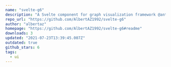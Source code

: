 ```yaml
---
name: "svelte-g6"
description: "A Svelte component for graph visualization framework @antv/g6"
repo_url: "https://github.com/AlbertAZ1992/svelte-g6"
author: "albertaz"
homepage: "https://github.com/AlbertAZ1992/svelte-g6#readme"
downloads: 3
updated: "2021-07-23T13:39:45.007Z"
outdated: true
github_stars: 6
tags: 
  - ui
---
```

